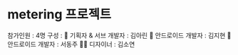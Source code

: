 # metering 프로젝트

참가인원 : 4명
구성 : 👩 기획자 & 서브 개발자 : 김아린
       👧 안드로이드 개발자 : 김지현
       👨 안드로이드 개발자 : 서동주
       👩‍🦱 디자이너 : 김소연 
       
